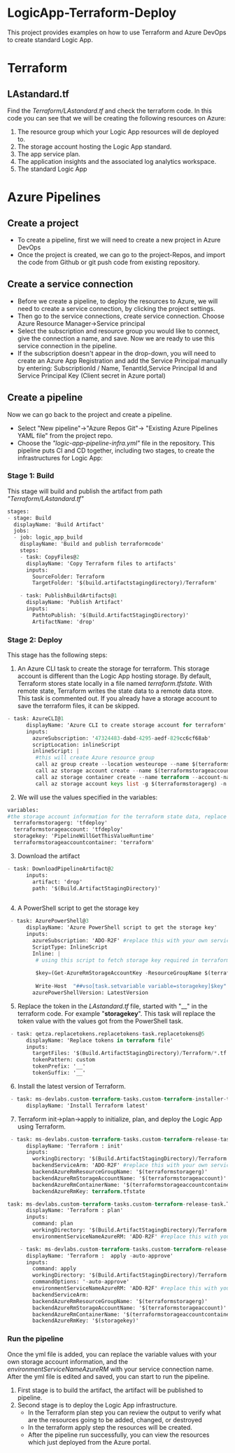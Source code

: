 # LogicApp-Terraform-Deploy

This project provides examples on how to use Terraform and Azure DevOps to create standard Logic App. 

# Terraform

## LAstandard.tf

Find the *Terraform/LAstandard.tf* and check the terraform code.
In this code you can see that we will be creating the following resources on Azure:

1. The resource group which your Logic App resources will de deployed to.
2. The storage account hosting the Logic App standard.
3. The app service plan.
4. The application insights and the associated log analytics workspace.
5. The standard Logic App

# Azure Pipelines

## Create a project

- To create a pipeline, first we will need to create a new project in Azure DevOps
- Once the project is created, we can go to the project-Repos, and import the code from Github or git push code from existing repository. 

## Create a service connection

- Before we create a pipeline, to deploy the resources to Azure, we will need to create a service connection, by clicking the project settings.
- Then go to the service connections, create service connection. Choose Azure Resource Manager->Service principal
- Select the subscription and resource group you would like to connect, give the connection a name, and save. Now we are ready to use this service connection in the pipeline.
- If the subscription doesn't appear in the drop-down, you will need to create an Azure App Registration and add the Service Principal manually by entering: SubscriptionId / Name, TenantId,Service Principal Id and Service Principal Key (Client secret in Azure portal)

## Create a pipeline

Now we can go back to the project and create a pipeline. 

- Select "New pipeline"->"Azure Repos Git"-> "Existing Azure Pipelines YAML file"  from the project repo. 
- Choose the *"logic-app-pipeline-infra.yml"* file in the repository. This pipeline puts CI and CD together, including two stages, to create the infrastructures for Logic App:

### Stage 1: Build

This stage will build and publish the artifact from path *"Terraform/LAstandard.tf"*

```terraform
stages:
- stage: Build
  displayName: 'Build Artifact'
  jobs:
  - job: logic_app_build
    displayName: 'Build and publish terraformcode'
    steps:
    - task: CopyFiles@2
      displayName: 'Copy Terraform files to artifacts'
      inputs:
        SourceFolder: Terraform
        TargetFolder: '$(build.artifactstagingdirectory)/Terraform'

    - task: PublishBuildArtifacts@1
      displayName: 'Publish Artifact'
      inputs:
        PathtoPublish: '$(Build.ArtifactStagingDirectory)'
        ArtifactName: 'drop'
```

### Stage 2: Deploy

This stage has the following steps:

1. An Azure CLI task to create the storage for terraform. This storage account is different than the Logic App hosting storage.  By default, Terraform stores state locally in a file named *terraform.tfstate*. With remote state, Terraform writes the state data to a remote data store. This task is commented out. If you already have a storage account to save the terraform files, it can be skipped.

```terraform
- task: AzureCLI@1
      displayName: 'Azure CLI to create storage account for terraform'
      inputs:
        azureSubscription: '47324483-dabd-4295-aedf-829cc6cf68ab'
        scriptLocation: inlineScript
        inlineScript: |
         #this will create Azure resource group
         call az group create --location westeurope --name $(terraformstoragerg)      
         call az storage account create --name $(terraformstorageaccount) --resource-group $(terraformstoragerg) --location westeurope --sku Standard_LRS       
         call az storage container create --name terraform --account-name $(terraformstorageaccount)
         call az storage account keys list -g $(terraformstoragerg) -n $(terraformstorageaccount)
```

2.  We will use the values specified in the variables:

```terraform
variables:
#the storage account information for the terraform state data, replace with your own resource
  terraformstoragerg: 'tfdeploy'
  terraformstorageaccount: 'tfdeploy'
  storagekey: 'PipelineWillGetThisValueRuntime'
  terraformstorageaccountcontainer: 'terraform'
  ```

3.  Download the artifact

```terraform
- task: DownloadPipelineArtifact@2
      inputs:
        artifact: 'drop'
        path: '$(Build.ArtifactStagingDirectory)'
        
```

4.  A PowerShell script to get the storage key

```terraform
 - task: AzurePowerShell@3
      displayName: 'Azure PowerShell script to get the storage key'
      inputs:
        azureSubscription: 'ADO-R2F' #replace this with your own service connection name
        ScriptType: InlineScript
        Inline: |
         # using this script to fetch storage key required in terraform file
        
         $key=(Get-AzureRmStorageAccountKey -ResourceGroupName $(terraformstoragerg) -AccountName $(terraformstorageaccount)).Value[0]
        
         Write-Host  "##vso[task.setvariable variable=storagekey]$key"
        azurePowerShellVersion: LatestVersion
```

5.  Replace the token in the *LAstandard.tf* file, started with "__"  in the terraform code. For example "__storagekey__". This task will replace the token value with the values got from the PowerShell task.

```terraform
 - task: qetza.replacetokens.replacetokens-task.replacetokens@5
      displayName: 'Replace tokens in terraform file'
      inputs:
        targetFiles: '$(Build.ArtifactStagingDirectory)/Terraform/*.tf'
        tokenPattern: custom
        tokenPrefix: '__'
        tokenSuffix: '__'
```

6.  Install the latest version of Terraform.

```terraform
 - task: ms-devlabs.custom-terraform-tasks.custom-terraform-installer-task.TerraformInstaller@0
      displayName: 'Install Terraform latest'
```

7.  Terraform init->plan->apply to initialize, plan, and deploy the Logic App using Terraform.

```terraform
 - task: ms-devlabs.custom-terraform-tasks.custom-terraform-release-task.TerraformTaskV2@2
      displayName: 'Terraform : init'
      inputs:
        workingDirectory: '$(Build.ArtifactStagingDirectory)/Terraform'
        backendServiceArm: 'ADO-R2F' #replace this with your own service connection name
        backendAzureRmResourceGroupName: '$(terraformstoragerg)'
        backendAzureRmStorageAccountName: '$(terraformstorageaccount)'
        backendAzureRmContainerName: '$(terraformstorageaccountcontainer)'
        backendAzureRmKey: terraform.tfstate

task: ms-devlabs.custom-terraform-tasks.custom-terraform-release-task.TerraformTaskV2@2
      displayName: 'Terraform : plan'
      inputs:
        command: plan
        workingDirectory: '$(Build.ArtifactStagingDirectory)/Terraform'
        environmentServiceNameAzureRM: 'ADO-R2F' #replace this with your own service connection name

    - task: ms-devlabs.custom-terraform-tasks.custom-terraform-release-task.TerraformTaskV2@2
      displayName: 'Terraform :  apply -auto-approve'
      inputs:
        command: apply
        workingDirectory: '$(Build.ArtifactStagingDirectory)/Terraform'
        commandOptions: '-auto-approve'
        environmentServiceNameAzureRM: 'ADO-R2F' #replace this with your own service connection name
        backendServiceArm: 
        backendAzureRmResourceGroupName: '$(terraformstoragerg)'
        backendAzureRmStorageAccountName: '$(terraformstorageaccount)'
        backendAzureRmContainerName: '$(terraformstorageaccountcontainer)'
        backendAzureRmKey: '$(storagekey)'
```

### Run the pipeline

Once the yml file is added, you can replace the variable values with your own storage account information, and the *environmentServiceNameAzureRM* with your service connection name.  After the yml file is edited and saved, you can start to run the pipeline.

1. First stage is to build the artifact, the artifact will be published to pipeline.
2. Second stage is to deploy the Logic App infrastructure.
    -   In the Terraform plan step you can review the output to verify what are the resources going to be added, changed, or destroyed
    -   In the terraform apply step the resources will be created.
    -   After the pipeline run successfully, you can view the resources which just deployed from the Azure portal.